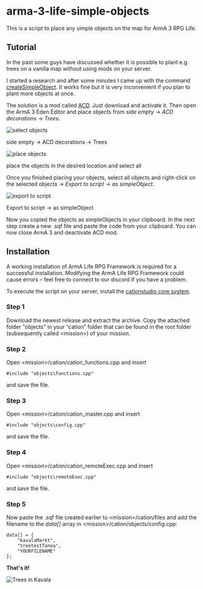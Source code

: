 # arma-3-life-simple-objects
This is a script to place any simple objects on the map for ArmA 3 RPG Life.

## Tutorial

In the past some guys have discussed whether it is possible to plant e.g. trees on a vanilla map without using mods on your server.

I started a research and after some minutes I came up with the command 
[createSimpleObject](https://community.bistudio.com/wiki/createSimpleObject). It works fine but it is very inconvenient if you plan to plant more objects at once.

The solution is a mod called [ACD](https://steamcommunity.com/sharedfiles/filedetails/?id=689845793&searchtext=acd). Just download and activate it. Then open the ArmA 3 Eden Editor and place objects from *side empty* -\> *ACD decorations* -\> *Trees*.

![select objects](https://i.imgur.com/0ibIgmM.jpeg)

side empty -> ACD decorations -> Trees

![place objects](https://i.imgur.com/sm5ypNs.jpeg)

place the objects in the desired location and select all

Once you finished placing your objects, select all objects and right-click on the selected objects -\> *Export to script* -\> *as simpleObject*.

![export to script](https://i.imgur.com/d6bVgUV.jpeg)

Export to script -> as simpleObject

Now you copied the objects as simpleObjects in your clipboard. In the next step create a new .sqf file and paste the code from your clipboard. You can now close ArmA 3 and deactivate ACD mod.

## Installation

A working installation of ArmA Life RPG Framework is required for a successful installation. Modifying the ArmA Life RPG Framework could cause errors – feel free to connect to our discord if you have a problem.

To execute the script on your server, install the [cationstudio core system](https://github.com/cationstudio/arma-3-life-cation-core).


### Step 1

Download the newest release and extract the archive. Copy the attached folder "objects" in your “cation” folder that can be found in the  root folder (subsequently called \<mission\>) of your mission.

### Step 2

Open \<mission\>/cation/cation_functions.cpp and insert

`#include "objects\functions.cpp"`

and save the file.

### Step 3

Open \<mission\>/cation/cation_master.cpp and insert

`#include "objects\config.cpp"`

and save the file.

### Step 4

Open \<mission\>/cation/cation_remoteExec.cpp and insert

`#include "objects\remoteExec.cpp"`

and save the file.

### Step 5

Now paste the .sqf file created earlier to \<mission\>/cation/files and add the filename to the *data[]* array in \<mission\>/cation/objects/config.cpp:

```
data[] = {
    "kavalaMarkt",
    "treetestTanoa",
    "YOURFILENAME"
};
```

**That's it!**

![Trees in Kavala](https://i.imgur.com/OE9Lw1H.jpeg)